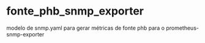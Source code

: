 # fonte_phb_snmp_exporter
modelo de snmp.yaml para gerar métricas de fonte phb para o prometheus-snmp-exporter
